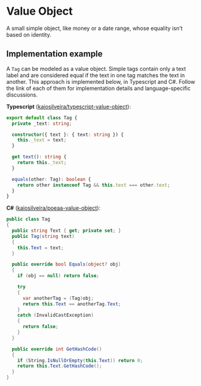 # Value Object

A small simple object, like money or a date range, whose equality isn’t based on identity.

## Implementation example

A `Tag` can be modeled as a value object. Simple tags contain only a text label and are considered equal if the text in one tag matches the text in another. This approach is implemented below, in Typescript and C#. Follow the link of each of them for implementation details and language-specific discussions.

**Typescript** ([kaiosilveira/typescript-value-object](https://github.com/kaiosilveira/typescript-value-object)):

```typescript
export default class Tag {
  private _text: string;

  constructor({ text }: { text: string }) {
    this._text = text;
  }

  get text(): string {
    return this._text;
  }

  equals(other: Tag): boolean {
    return other instanceof Tag && this.text === other.text;
  }
}
```

**C#** ([kaiosilveira/poeaa-value-object](https://github.com/kaiosilveira/poeaa-value-object)):

```csharp
public class Tag
{
  public string Text { get; private set; }
  public Tag(string text)
  {
    this.Text = text;
  }

  public override bool Equals(object? obj)
  {
    if (obj == null) return false;

    try
    {
      var anotherTag = (Tag)obj;
      return this.Text == anotherTag.Text;
    }
    catch (InvalidCastException)
    {
      return false;
    }
  }

  public override int GetHashCode()
  {
    if (String.IsNullOrEmpty(this.Text)) return 0;
    return this.Text.GetHashCode();
  }
}
```
